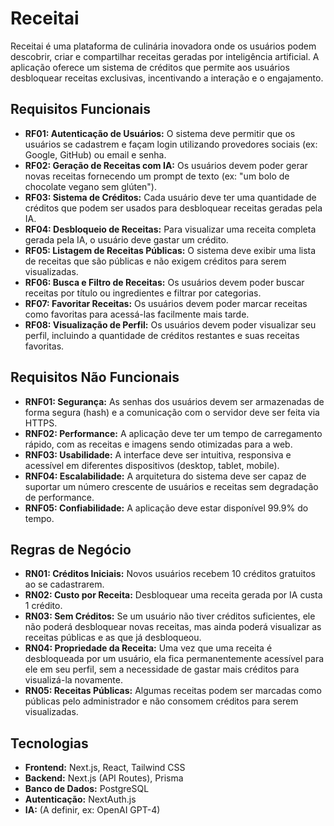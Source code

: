 # Receitai

Receitai é uma plataforma de culinária inovadora onde os usuários podem descobrir, criar e compartilhar receitas geradas por inteligência artificial. A aplicação oferece um sistema de créditos que permite aos usuários desbloquear receitas exclusivas, incentivando a interação e o engajamento.

## Requisitos Funcionais

- **RF01: Autenticação de Usuários:** O sistema deve permitir que os usuários se cadastrem e façam login utilizando provedores sociais (ex: Google, GitHub) ou email e senha.
- **RF02: Geração de Receitas com IA:** Os usuários devem poder gerar novas receitas fornecendo um prompt de texto (ex: "um bolo de chocolate vegano sem glúten").
- **RF03: Sistema de Créditos:** Cada usuário deve ter uma quantidade de créditos que podem ser usados para desbloquear receitas geradas pela IA.
- **RF04: Desbloqueio de Receitas:** Para visualizar uma receita completa gerada pela IA, o usuário deve gastar um crédito.
- **RF05: Listagem de Receitas Públicas:** O sistema deve exibir uma lista de receitas que são públicas e não exigem créditos para serem visualizadas.
- **RF06: Busca e Filtro de Receitas:** Os usuários devem poder buscar receitas por título ou ingredientes e filtrar por categorias.
- **RF07: Favoritar Receitas:** Os usuários devem poder marcar receitas como favoritas para acessá-las facilmente mais tarde.
- **RF08: Visualização de Perfil:** Os usuários devem poder visualizar seu perfil, incluindo a quantidade de créditos restantes e suas receitas favoritas.

## Requisitos Não Funcionais

- **RNF01: Segurança:** As senhas dos usuários devem ser armazenadas de forma segura (hash) e a comunicação com o servidor deve ser feita via HTTPS.
- **RNF02: Performance:** A aplicação deve ter um tempo de carregamento rápido, com as receitas e imagens sendo otimizadas para a web.
- **RNF03: Usabilidade:** A interface deve ser intuitiva, responsiva e acessível em diferentes dispositivos (desktop, tablet, mobile).
- **RNF04: Escalabilidade:** A arquitetura do sistema deve ser capaz de suportar um número crescente de usuários e receitas sem degradação de performance.
- **RNF05: Confiabilidade:** A aplicação deve estar disponível 99.9% do tempo.

## Regras de Negócio

- **RN01: Créditos Iniciais:** Novos usuários recebem 10 créditos gratuitos ao se cadastrarem.
- **RN02: Custo por Receita:** Desbloquear uma receita gerada por IA custa 1 crédito.
- **RN03: Sem Créditos:** Se um usuário não tiver créditos suficientes, ele não poderá desbloquear novas receitas, mas ainda poderá visualizar as receitas públicas e as que já desbloqueou.
- **RN04: Propriedade da Receita:** Uma vez que uma receita é desbloqueada por um usuário, ela fica permanentemente acessível para ele em seu perfil, sem a necessidade de gastar mais créditos para visualizá-la novamente.
- **RN05: Receitas Públicas:** Algumas receitas podem ser marcadas como públicas pelo administrador e não consomem créditos para serem visualizadas.

## Tecnologias

- **Frontend:** Next.js, React, Tailwind CSS
- **Backend:** Next.js (API Routes), Prisma
- **Banco de Dados:** PostgreSQL
- **Autenticação:** NextAuth.js
- **IA:** (A definir, ex: OpenAI GPT-4)
